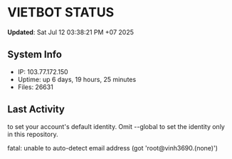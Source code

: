 # VIETBOT STATUS
**Updated**: Sat Jul 12 03:38:21 PM +07 2025

## System Info
- IP: 103.77.172.150
- Uptime: up 6 days, 19 hours, 25 minutes
- Files: 26631

## Last Activity

to set your account's default identity.
Omit --global to set the identity only in this repository.

fatal: unable to auto-detect email address (got 'root@vinh3690.(none)')
